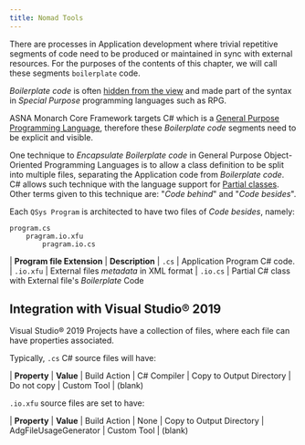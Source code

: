 ```yaml
---
title: Nomad Tools
---
```


There are processes in Application development where trivial repetitive segments of code need to be produced or maintained in sync with external resources. For the purposes of the contents of this chapter, we will call these segments `boilerplate` code.

*Boilerplate code* is often [hidden from the view](/concepts/program-structure/rpg-language-support.html) and made part of the syntax in *Special Purpose* programming languages such as RPG.

ASNA Monarch Core Framework targets C# which is a [General Purpose Programming Language](https://en.wikipedia.org/wiki/General-purpose_programming_language), therefore these *Boilerplate code* segments need to be explicit and visible.

One technique to *Encapsulate Boilerplate code* in General Purpose Object-Oriented Programming Languages is to allow a class definition to be split into multiple files, separating the Application code from *Boilerplate code*. C# allows such technique with the language support for [Partial classes](https://docs.microsoft.com/en-us/dotnet/csharp/programming-guide/classes-and-structs/partial-classes-and-methods). Other terms given to this technique are: "*Code behind*" and "*Code besides*".

Each `QSys Program` is architected to have two files of *Code besides*, namely:

```
program.cs
    pragram.io.xfu
        pragram.io.cs
```

| **Program file Extension**   | **Description** 
| `.cs`           | Application Program C# code.
| `.io.xfu`       | External files *metadata* in XML format
| `.io.cs`        | Partial C# class with External file's *Boilerplate* Code


## Integration with Visual Studio&reg; 2019

Visual Studio&reg; 2019 Projects have a collection of files, where each file can have properties associated.

Typically, `.cs` C# source files will have:

| **Property**             | **Value**
| Build Action             | C# Compiler
| Copy to Output Directory | Do not copy
| Custom Tool              | (blank)

`.io.xfu` source files are set to have:

| **Property**             | **Value**
| Build Action             | None
| Copy to Output Directory | AdgFileUsageGenerator
| Custom Tool              | (blank)

